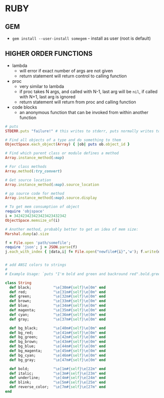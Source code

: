 # RUBY

## GEM
- `gem install --user-install somegem` - install as user (root is default)

## HIGHER ORDER FUNCTIONS
- lambda
    - will error if exact number of args are not given
    - return statement will return control to calling function
- proc
    - very similar to lambda
    - if proc takes N args, and called with N-1, last arg will be `nil`, if called with N+1, last arg is ignored
    - return statement will return from proc and calling function
- code blocks
    - an anonymous function that can be invoked from within another function

```ruby
# puts
STDERR.puts "failure!" # this writes to stderr, puts normally writes to stdout

# Find all objects of a type and do something to them
ObjectSpace.each_object(Array) { |ob| puts ob.object_id }

# Find which parent class or module defines a method
Array.instance_method(:map)

# For class methods
Array.method(:try_convert)

# Get source location
Array.instance_method(:map).source_location

# pp source code for method
Array.instance_method(:map).source.display

# To get mem consumption of object
require 'objspace'
i = 342423423423423423432342
ObjectSpace.memsize_of(i)

# Another method, probably better to get an idea of mem size:
Marshal.dump(a).size

f = File.open 'path/somefile'; 
require 'json'; j = JSON.parse(f)
j.each_with_index { |data,i| f= File.open("newfile#{i}",'w'); f.write(data.to_json); f.close }


# add ANSI colors to strings
#
# Example Usage: `puts "I'm bold and green and backround red".bold.green.bg_red`

class String
  def black;          "\e[30m#{self}\e[0m" end
  def red;            "\e[31m#{self}\e[0m" end
  def green;          "\e[32m#{self}\e[0m" end
  def brown;          "\e[33m#{self}\e[0m" end
  def blue;           "\e[34m#{self}\e[0m" end
  def magenta;        "\e[35m#{self}\e[0m" end
  def cyan;           "\e[36m#{self}\e[0m" end
  def gray;           "\e[37m#{self}\e[0m" end

  def bg_black;       "\e[40m#{self}\e[0m" end
  def bg_red;         "\e[41m#{self}\e[0m" end
  def bg_green;       "\e[42m#{self}\e[0m" end
  def bg_brown;       "\e[43m#{self}\e[0m" end
  def bg_blue;        "\e[44m#{self}\e[0m" end
  def bg_magenta;     "\e[45m#{self}\e[0m" end
  def bg_cyan;        "\e[46m#{self}\e[0m" end
  def bg_gray;        "\e[47m#{self}\e[0m" end

  def bold;           "\e[1m#{self}\e[22m" end
  def italic;         "\e[3m#{self}\e[23m" end
  def underline;      "\e[4m#{self}\e[24m" end
  def blink;          "\e[5m#{self}\e[25m" end
  def reverse_color;  "\e[7m#{self}\e[27m" end
end
```

